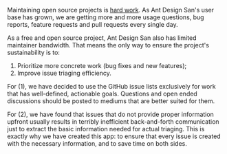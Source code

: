 Maintaining open source projects is [hard work](https://nolanlawson.com/2017/03/05/what-it-feels-like-to-be-an-open-source-maintainer/). As Ant Design San's user base has grown, we are getting more and more usage questions, bug reports, feature requests and pull requests every single day.

As a free and open source project, Ant Design San also has limited maintainer bandwidth. That means the only way to ensure the project's sustainability is to:

1. Prioritize more concrete work (bug fixes and new features);
2. Improve issue triaging efficiency.

For (1), we have decided to use the GitHub issue lists exclusively for work that has well-defined, actionable goals. Questions and open ended discussions should be posted to mediums that are better suited for them.

For (2), we have found that issues that do not provide proper information upfront usually results in terribly inefficient back-and-forth communication just to extract the basic information needed for actual triaging. This is exactly why we have created this app: to ensure that every issue is created with the necessary information, and to save time on both sides.
